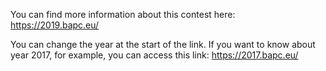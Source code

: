 You can find more information about this contest here:
https://2019.bapc.eu/

You can change the year at the start of the link.
If you want to know about year 2017, for example, you can access this link:
https://2017.bapc.eu/